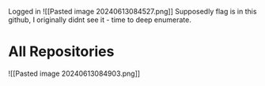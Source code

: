 Logged in
![[Pasted image 20240613084527.png]]
Supposedly flag is in this github, I originally didnt see it - time to deep enumerate.
# All Repositories
![[Pasted image 20240613084903.png]]
